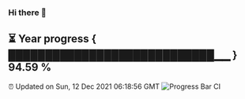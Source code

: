 ### Hi there 👋
⏳ Year progress { ████████████████████████████▁▁ } 94.59 %
---
⏰ Updated on Sun, 12 Dec 2021 06:18:56 GMT
![Progress Bar CI](https://github.com/liununu/liununu/workflows/Progress%20Bar%20CI/badge.svg)

